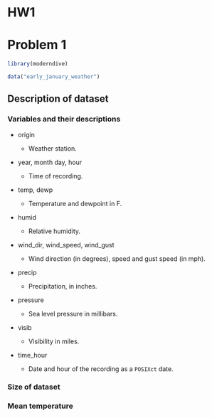 HW1
================

# Problem 1

``` r
library(moderndive)

data("early_january_weather")
```

## Description of dataset

### Variables and their descriptions

- origin

  - Weather station.

- year, month day, hour

  - Time of recording.

- temp, dewp

  - Temperature and dewpoint in F.

- humid

  - Relative humidity.

- wind_dir, wind_speed, wind_gust

  - Wind direction (in degrees), speed and gust speed (in mph).

- precip

  - Precipitation, in inches.

- pressure

  - Sea level pressure in millibars.

- visib

  - Visibility in miles.

- time_hour

  - Date and hour of the recording as a `POSIXct` date.

### Size of dataset

### Mean temperature
